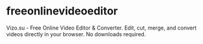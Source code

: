 # freeonlinevideoeditor
Vizo.su - Free Online Video Editor &amp; Converter. Edit, cut, merge, and convert videos directly in your browser. No downloads required.

